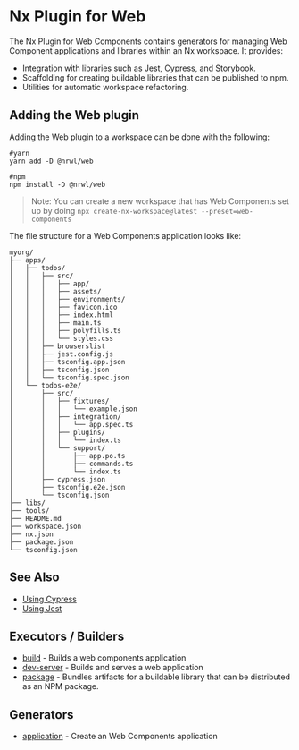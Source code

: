 # Nx Plugin for Web

The Nx Plugin for Web Components contains generators for managing Web Component applications and libraries within an Nx workspace. It provides:

- Integration with libraries such as Jest, Cypress, and Storybook.
- Scaffolding for creating buildable libraries that can be published to npm.
- Utilities for automatic workspace refactoring.

## Adding the Web plugin

Adding the Web plugin to a workspace can be done with the following:

```shell script
#yarn
yarn add -D @nrwl/web
```

```shell script
#npm
npm install -D @nrwl/web
```

> Note: You can create a new workspace that has Web Components set up by doing `npx create-nx-workspace@latest --preset=web-components`

The file structure for a Web Components application looks like:

```treeview
myorg/
├── apps/
│   ├── todos/
│   │   ├── src/
│   │   │   ├── app/
│   │   │   ├── assets/
│   │   │   ├── environments/
│   │   │   ├── favicon.ico
│   │   │   ├── index.html
│   │   │   ├── main.ts
│   │   │   ├── polyfills.ts
│   │   │   └── styles.css
│   │   ├── browserslist
│   │   ├── jest.config.js
│   │   ├── tsconfig.app.json
│   │   ├── tsconfig.json
│   │   └── tsconfig.spec.json
│   └── todos-e2e/
│       ├── src/
│       │   ├── fixtures/
│       │   │   └── example.json
│       │   ├── integration/
│       │   │   └── app.spec.ts
│       │   ├── plugins/
│       │   │   └── index.ts
│       │   └── support/
│       │       ├── app.po.ts
│       │       ├── commands.ts
│       │       └── index.ts
│       ├── cypress.json
│       ├── tsconfig.e2e.json
│       └── tsconfig.json
├── libs/
├── tools/
├── README.md
├── workspace.json
├── nx.json
├── package.json
└── tsconfig.json
```

## See Also

- [Using Cypress](/{{framework}}/cypress/overview)
- [Using Jest](/{{framework}}/cypress/overview)

## Executors / Builders

- [build](/{{framework}}/web/build) - Builds a web components application
- [dev-server](/{{framework}}/web/dev-server) - Builds and serves a web application
- [package](/{{framework}}/web/package) - Bundles artifacts for a buildable library that can be distributed as an NPM package.

## Generators

- [application](/{{framework}}/web/application) - Create an Web Components application
